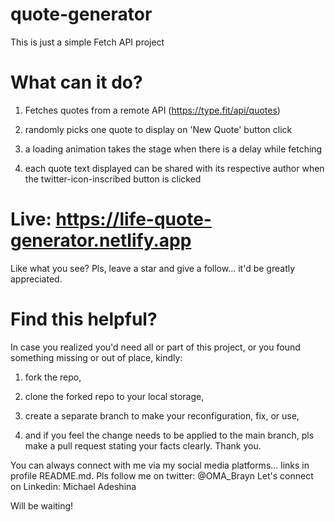 # quote-generator

This is just a simple Fetch API project

# What can it do?

1. Fetches quotes from a remote API (https://type.fit/api/quotes)

2. randomly picks one quote to display on 'New Quote' button click

3. a loading animation takes the stage when there is a delay while fetching

4. each quote text displayed can be shared with its respective author when the twitter-icon-inscribed button is clicked


# Live: https://life-quote-generator.netlify.app

Like what you see?
Pls, leave a star and give a follow... it'd be greatly appreciated.

# Find this helpful?
In case you realized you'd need all or part of this project, or you found something missing or out of place, kindly:

1. fork the repo,

2. clone the forked repo to your local storage,

3. create a separate branch to make your reconfiguration, fix, or use,

4. and if you feel the change needs to be applied to the main branch, pls make a pull request stating your facts clearly.
Thank you.

You can always connect with me via my social media platforms... links in profile README.md.
Pls follow me on twitter: @OMA_Brayn
Let's connect on Linkedin: Michael Adeshina

Will be waiting!